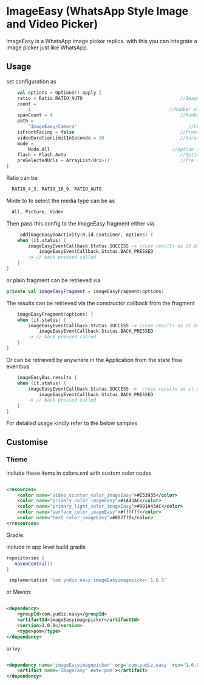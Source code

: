 # ImageEasy (WhatsApp Style Image and Video Picker)

ImageEasy is a WhatsApp image picker replica. with this you can integrate a image picker just like
WhatsApp.

## Usage

set configuration as

```kotlin
    val options = Options().apply {
    ratio = Ratio.RATIO_AUTO                                    //Image/video capture ratio
    count =
        1                                                   //Number of images to restrict selection count
    spanCount = 4                                               //Number for columns in grid
    path =
        "ImageEasy/Camera"                                         //Custom Path For media Storage
    isFrontFacing = false                                       //Front Facing camera on start
    videoDurationLimitInSeconds = 10                            //Duration for video recording
    mode =
        Mode.All                                             //Option to select only pictures or videos or both
    flash = Flash.Auto                                          //Option to select flash type
    preSelectedUrls = ArrayList<Uri>()                          //Pre selected Image Urls
}

```

Ratio can be

```kotlin
  RATIO_4_3, RATIO_16_9, RATIO_AUTO
```

Mode to to select the media type can be as

```kotlin
  All, Picture, Video
```

Then pass this config to the ImageEasy fragment either via

```kotlin
     addimageEasyToActivity(R.id.container, options) {
    when (it.status) {
        imageEasyEventCallback.Status.SUCCESS -> //use results as it.data
            imageEasyEventCallback.Status.BACK_PRESSED
        -> // back pressed called
    }
}
```

or plain fragment can be retrieved via

```kotlin
private val imageEasyFragment = imageEasyFragment(options)
```

The results can be retrieved via the constructor callback from the fragment

```kotlin
    imageEasyFragment(options) {
    when (it.status) {
        imageEasyEventCallback.Status.SUCCESS -> //use results as it.data
            imageEasyEventCallback.Status.BACK_PRESSED
        -> // back pressed called
    }
}
```

Or can be retrieved by anywhere in the Application from the state flow eventbus

```kotlin
    imageEasyBus.results {
    when (it.status) {
        imageEasyEventCallback.Status.SUCCESS ->  //use results as it.data
            imageEasyEventCallback.Status.BACK_PRESSED
        -> // back pressed called
    }
}
```

For detailed usage kindly refer to the below samples

## Customise

### Theme

include these items in colors.xml with custom color codes

```xml

<resources>
    <color name="video_counter_color_imageEasy">#E53935</color>
    <color name="primary_color_imageEasy">#1A43AC</color>
    <color name="primary_light_color_imageEasy">#801A43AC</color>
    <color name="surface_color_imageEasy">#ffffff</color>
    <color name="text_color_imageEasy">#807f7f</color>
</resources>
```
Gradle:

include in app level build.gradle

 ```groovy
 repositories {
    mavenCentral()
}
 ```

```groovy
 implementation 'com.yudiz.easy:imageEasyimagepicker:1.6.3'
```

or Maven:

```xml

<dependency>
    <groupId>com.yudiz.easy</groupId>
    <artifactId>imageEasyimagepicker</artifactId>
    <version>1.0.0</version>
    <type>pom</type>
</dependency>
```

or ivy:

```xml

<dependency name='imageEasyimagepicker' org='com.yudiz.easy' rev='1.0.0'>
    <artifact name='ImageEasy' ext='pom'></artifact>
</dependency>
```

